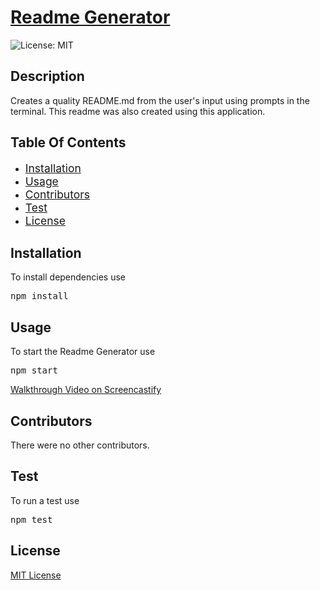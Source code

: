<h1><a href="https://github.com/jamehzlee/Readme-Generator">Readme Generator</a></h1>

![License: MIT](https://img.shields.io/badge/License-MIT-yellow.svg)

<h2>Description</h2>
Creates a quality README.md from the user's input using prompts in the terminal. This readme was also created using this application.

<h2>Table Of Contents</h2>
<ul><li><a href="#install" style="font-size:1.25em">Installation</a></li>
<li><a href="#usage" style="font-size:1.25em">Usage</a></li>
<li><a href="#cont" style="font-size:1.25em">Contributors</a></li>
<li><a href="#test" style="font-size:1.25em">Test</a></li>
<li><a href="#license" style="font-size:1.25em">License</a></li></ul>

<h2 id="install">Installation</h2>
To install dependencies use
<pre>npm install</pre>

<h2 id="usage">Usage</h2>
To start the Readme Generator use
<pre>npm start</pre>
<a href="https://watch.screencastify.com/v/UvxOalGi5FTOILPBuTrV">Walkthrough Video on Screencastify</a>

<h2 id="cont">Contributors</h2>
There were no other contributors.

<h2 id="test">Test</h2>
To run a test use
<pre>npm test</pre>

<h2 id="license">License</h2>
<a href='https://opensource.org/licenses/MIT'>MIT License</a>